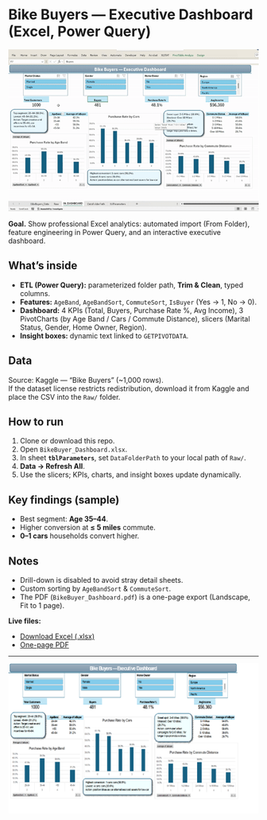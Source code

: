 # Bike Buyers — Executive Dashboard (Excel, Power Query)

![Dashboard demo](img/demo.gif)


**Goal.** Show professional Excel analytics: automated import (From Folder), feature engineering in Power Query, and an interactive executive dashboard.

## What’s inside
- **ETL (Power Query):** parameterized folder path, **Trim & Clean**, typed columns.
- **Features:** `AgeBand`, `AgeBandSort`, `CommuteSort`, `IsBuyer` (Yes → 1, No → 0).
- **Dashboard:** 4 KPIs (Total, Buyers, Purchase Rate %, Avg Income), 3 PivotCharts (by Age Band / Cars / Commute Distance), slicers (Marital Status, Gender, Home Owner, Region).
- **Insight boxes:** dynamic text linked to `GETPIVOTDATA`.

## Data
Source: Kaggle — “Bike Buyers” (~1,000 rows).  
If the dataset license restricts redistribution, download it from Kaggle and place the CSV into the `Raw/` folder.

## How to run
1. Clone or download this repo.
2. Open `BikeBuyer_Dashboard.xlsx`.
3. In sheet **`tblParameters`**, set `DataFolderPath` to your local path of `Raw/`.
4. **Data → Refresh All**.
5. Use the slicers; KPIs, charts, and insight boxes update dynamically.

## Key findings (sample)
- Best segment: **Age 35–44**.
- Higher conversion at **≤ 5 miles** commute.
- **0–1 cars** households convert higher.

## Notes
- Drill-down is disabled to avoid stray detail sheets.
- Custom sorting by `AgeBandSort` & `CommuteSort`.
- The PDF (`BikeBuyer_Dashboard.pdf`) is a one-page export (Landscape, Fit to 1 page).

**Live files:**  
- [Download Excel (.xlsx)](BikeBuyer_Dashboard.xlsx)  
- [One-page PDF](BikeBuyer_Dashboard.pdf)

---

![Dashboard preview](img/dashboard.png)


